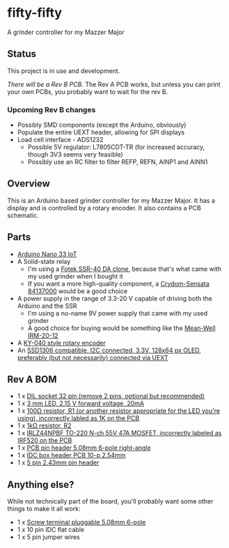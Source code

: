 # fifty-fifty
A grinder controller for my Mazzer Major

## Status
This project is in use and development.

*There will be a Rev B PCB*. The Rev A PCB works, but unless you can print your own PCBs, you probably want to wait for the rev B.

### Upcoming Rev B changes
* Possibly SMD components (except the Arduino, obviously)
* Populate the entire UEXT header, allowing for SPI displays
* Load cell interface - ADS1232
  * Possible 5V regulator: L7805CDT-TR (for increased accuracy, though 3V3 seems very feasible)
  * Possibly use an RC filter to filter REFP, REFN, AINP1 and AINN1

## Overview

This is an Arduino based grinder controller for my Mazzer Major. It has a display and is controlled by a rotary encoder. It also contains a PCB schematic.

## Parts

* [Arduino Nano 33 IoT](https://www.electrokit.com/en/product/arduino-nano-33-iot-with-headers/)
* A Solid-state relay
  * I'm using a [Fotek SSR-40 DA clone](https://www.electrokit.com/en/product/solid-state-relay-3-32v-40a/), because that's what came with my used grinder when I bought it
  * If you want a more high-quality component, a [Crydom-Sensata 84137000](http://www.crydom.com/en/products/catalog/gnssr.pdf) would be a good choice
* A power supply in the range of 3.3-20 V capable of driving both the Arduino and the SSR
  * I'm using a no-name 9V power supply that came with my used grinder
  * A good choice for buying would be something like the [Mean-Well IRM-20-12](https://www.electrokit.com/en/product/switchad-stromforsorjning-20w-12v-2/)
* A [KY-040 style rotary encoder](https://www.electrokit.com/en/product/rotary-encoder-module/)
* An [SSD1306 compatible, I2C connected, 3.3V, 128x64 px OLED, preferably (but not necessarily) connected via UEXT](https://www.electrokit.com/en/product/lcd-oled-0-96-128-x-64px-uext-2/)


## Rev A BOM

* 1 x [DIL socket 32 pin (remove 2 pins, optional but recommended)](https://www.electrokit.com/en/product/dil-socket-32-pin/)
* 1 x [3 mm LED, 2.15 V forward voltage, 20mA](https://www.electrokit.com/en/product/led-red-3-mm-500-mcd-clear/)
* 1 x [100Ω resistor, R1 (or another resistor appropriate for the LED you're using), incorrectly labled as 1K on the PCB](https://www.electrokit.com/en/product/resistor-metal-film-0-6w-1-100ohm-100r/)
* 1 x [1kΩ resistor, R2](https://www.electrokit.com/en/product/resistor-metal-film-0-6w-1-1kohm-1k/)
* 1 x [IRLZ44NPBF TO-220 N-ch 55V 47A MOSFET, incorrectly labeled as IRF520 on the PCB](https://www.electrokit.com/en/product/irlz44npbf-to-220-n-ch-55v-47a-2/)
* 1 x [PCB pin header 5.08mm 6-pole right-angle](https://www.electrokit.com/en/product/pcb-hane-5-08mm-6-pol-vinklad/)
* 1 x [IDC box header PCB 10-p 2.54mm](https://www.electrokit.com/en/product/idc-box-header-pcb-10-p-2-54mm/)
* 1 x [5 pin 2.43mm pin header](https://www.electrokit.com/en/product/pin-header-2-54mm-1x40p-red/)

## Anything else?

While not technically part of the board, you'll probably want some other things to make it all work:

* 1 x [Screw terminal pluggable 5.08mm 6-pole](https://www.electrokit.com/en/product/skruvplint-pluggbar-5-08mm-6-pol/)
* 1 x 10 pin IDC flat cable
* 1 x 5 pin jumper wires
